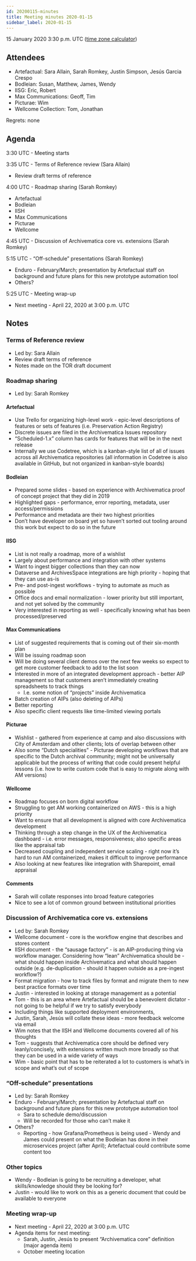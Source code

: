 ```yaml
---
id: 20200115-minutes
title: Meeting minutes 2020-01-15
sidebar_label: 2020-01-15
---
```


15 January 2020
3:30 p.m. UTC  ([time zone calculator](http://bit.ly/2S67HY9))

## Attendees

* Artefactual: Sara Allain, Sarah Romkey, Justin Simpson, Jesús Garcia Crespo
* Bodleian: Susan, Matthew, James, Wendy
* IISG: Eric, Robert
* Max Communications: Geoff, Tim
* Picturae: Wim
* Wellcome Collection: Tom, Jonathan

Regrets: none

## Agenda

3:30 UTC - Meeting starts

3:35 UTC - Terms of Reference review (Sara Allain)
* Review draft terms of reference

4:00 UTC - Roadmap sharing (Sarah Romkey)
* Artefactual
* Bodleian
* IISH
* Max Communications
* Picturae
* Wellcome

4:45 UTC - Discussion of Archivematica core vs. extensions (Sarah Romkey)


5:15 UTC - “Off-schedule” presentations (Sarah Romkey)
* Enduro - February/March; presentation by Artefactual staff on background and future plans for this new prototype automation tool
* Others?

5:25 UTC - Meeting wrap-up
* Next meeting - April 22, 2020 at 3:00 p.m. UTC


## Notes

### Terms of Reference review

* Led by: Sara Allain
* Review draft terms of reference
* Notes made on the TOR draft document

### Roadmap sharing

* Led by: Sarah Romkey

#### Artefactual

* Use Trello for organizing high-level work - epic-level descriptions of features or sets of features (i.e. Preservation Action Registry)
* Discrete issues are filed in the Archivematica Issues repository
* “Scheduled-1.x” column has cards for features that will be in the next release
* Internally we use Codetree, which is a kanban-style list of all of issues across all Archivematica repositories (all information in Codetree is also available in GitHub, but not organized in kanban-style boards)

#### Bodleian

* Prepared some slides - based on experience with Archivematica proof of concept project that they did in 2019
* Highlighted gaps - performance, error reporting, metadata, user access/permissions
* Performance and metadata are their two highest priorities
* Don’t have developer on board yet so haven’t sorted out tooling around this work but expect to do so in the future

#### IISG

* List is not really a roadmap, more of a wishlist
* Largely about performance and integration with other systems
* Want to ingest bigger collections than they can now
* Dataverse and ArchivesSpace integrations are high priority - hoping that they can use as-is
* Pre- and post-ingest workflows - trying to automate as much as possible
* Office docs and email normalization - lower priority but still important, and not yet solved by the community
* Very interested in reporting as well - specifically knowing what has been processed/preserved

#### Max Communications

* List of suggested requirements that is coming out of their six-month plan
* Will be issuing roadmap soon
* Will be doing several client demos over the next few weeks so expect to get more customer feedback to add to the list soon
* Interested in more of an integrated development approach - better AIP management so that customers aren’t immediately creating spreadsheets to track things
  * I.e. some notion of “projects” inside Archivematica
* Batch creation of AIPs (also deleting of AIPs)
* Better reporting
* Also specific client requests like time-limited viewing portals

#### Picturae

* Wishlist - gathered from experience at camp and also discussions with City of Amsterdam and other clients; lots of overlap between other
* Also some “Dutch specialities” - Picturae developing workflows that are specific to the Dutch archival community; might not be universally applicable but the process of writing that code could present helpful lessons (i.e. how to write custom code that is easy to migrate along with AM versions)

#### Wellcome

* Roadmap focuses on born digital workflow
* Struggling to get AM working containerized on AWS - this is a high priority
* Want to ensure that all development is aligned with core Archivematica development
* Thinking through a step change in the UX of the Archivematica dashboard - i.e. error messages, responsiveness; also specific areas like the appraisal tab
* Decreased coupling and independent service scaling - right now it’s hard to run AM containerized, makes it difficult to improve performance
* Also looking at new features like integration with Sharepoint, email appraisal

#### Comments

* Sarah will collate responses into broad feature categories
* Nice to see a lot of common ground between institutional priorities

### Discussion of Archivematica core vs. extensions

* Led by: Sarah Romkey
* Wellcome document - core is the workflow engine that describes and stores content
* IISH document - the “sausage factory” - is an AIP-producing thing via workflow manager. Considering how “lean” Archivematica should be - what should happen inside Archivematica and what should happen outside (e.g. de-duplication - should it happen outside as a pre-ingest workflow?)
* Format migration - how to track files by format and migrate them to new best practice formats over time
* Justin - interested in looking at storage management as a potential
* Tom - this is an area where Artefactual should be a benevolent dictator - not going to be helpful if we try to satisfy everybody
* Including things like supported deployment environments,
* Justin, Sarah, Jesús will collate these ideas - more feedback welcome via email
* Wim notes that the IISH and Wellcome documents covered all of his thoughts
* Tom - suggests that Archivematica core should be defined very leanly/concisely, with extensions written much more broadly so that they can be used in a wide variety of ways
* Wim - basic point that has to be reiterated a lot to customers is what’s in scope and what’s out of scope

### “Off-schedule” presentations

* Led by: Sarah Romkey
* Enduro - February/March; presentation by Artefactual staff on background and future plans for this new prototype automation tool
  * Sara to schedule demo/discussion
  * Will be recorded for those who can’t make it
* Others?
  * Reporting - how Grafana/Prometheus is being used - Wendy and James could present on what the Bodleian has done in their microservices project (after April); Artefactual could contribute some content too

### Other topics
* Wendy - Bodleian is going to be recruiting a developer, what skills/knowledge should they be looking for?
* Justin - would like to work on this as a generic document that could be available to everyone

### Meeting wrap-up
* Next meeting - April 22, 2020 at 3:00 p.m. UTC
* Agenda items for next meeting:
  * Sarah, Justin, Jesús to present “Archivematica core” definition (major agenda item)
  * October meeting location
